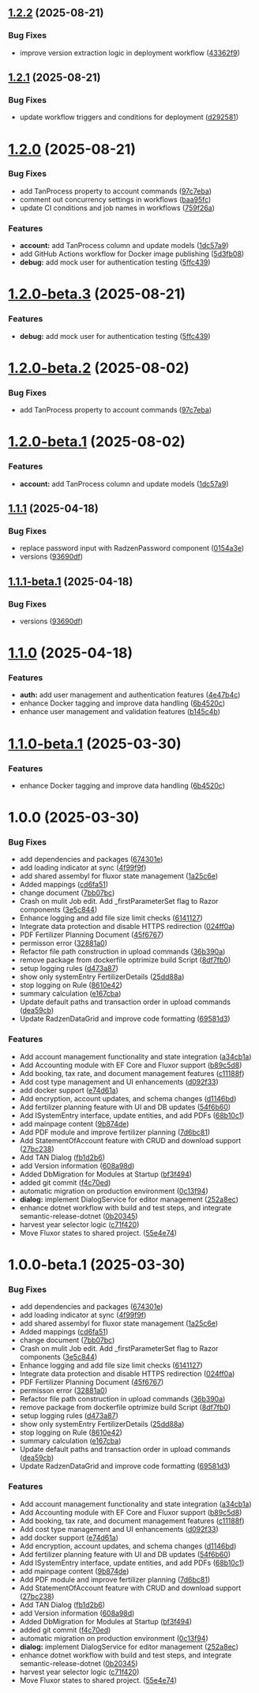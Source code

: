 ## [1.2.2](https://github.com/sg-app/AgricultureManager/compare/v1.2.1...v1.2.2) (2025-08-21)


### Bug Fixes

* improve version extraction logic in deployment workflow ([43362f9](https://github.com/sg-app/AgricultureManager/commit/43362f947c59bb7f5d3100b09070b9cd929cf77f))

## [1.2.1](https://github.com/sg-app/AgricultureManager/compare/v1.2.0...v1.2.1) (2025-08-21)


### Bug Fixes

* update workflow triggers and conditions for deployment ([d292581](https://github.com/sg-app/AgricultureManager/commit/d2925818421a4aba892491a2ea30cd4f174f4002))

# [1.2.0](https://github.com/sg-app/AgricultureManager/compare/v1.1.1...v1.2.0) (2025-08-21)


### Bug Fixes

* add TanProcess property to account commands ([97c7eba](https://github.com/sg-app/AgricultureManager/commit/97c7ebaa75fce0c7aa3cb3acdf5fa2ae62ac8047))
* comment out concurrency settings in workflows ([baa95fc](https://github.com/sg-app/AgricultureManager/commit/baa95fc7b08b71333639ea7166ce99b823517bee))
* update CI conditions and job names in workflows ([759f26a](https://github.com/sg-app/AgricultureManager/commit/759f26a3f7d86d41cd33a092de9e5bd64f56e7bc))


### Features

* **account:** add TanProcess column and update models ([1dc57a9](https://github.com/sg-app/AgricultureManager/commit/1dc57a95062594b08ea3bb7ce156b6a74c210892))
* add GitHub Actions workflow for Docker image publishing ([5d3fb08](https://github.com/sg-app/AgricultureManager/commit/5d3fb0805bcb0ca283d7d24bf664841491980568))
* **debug:** add mock user for authentication testing ([5ffc439](https://github.com/sg-app/AgricultureManager/commit/5ffc439a4b46d9555995c6b64e9a4d63b738b28a))

# [1.2.0-beta.3](https://github.com/sg-app/AgricultureManager/compare/v1.2.0-beta.2...v1.2.0-beta.3) (2025-08-21)


### Features

* **debug:** add mock user for authentication testing ([5ffc439](https://github.com/sg-app/AgricultureManager/commit/5ffc439a4b46d9555995c6b64e9a4d63b738b28a))

# [1.2.0-beta.2](https://github.com/sg-app/AgricultureManager/compare/v1.2.0-beta.1...v1.2.0-beta.2) (2025-08-02)


### Bug Fixes

* add TanProcess property to account commands ([97c7eba](https://github.com/sg-app/AgricultureManager/commit/97c7ebaa75fce0c7aa3cb3acdf5fa2ae62ac8047))

# [1.2.0-beta.1](https://github.com/sg-app/AgricultureManager/compare/v1.1.1...v1.2.0-beta.1) (2025-08-02)


### Features

* **account:** add TanProcess column and update models ([1dc57a9](https://github.com/sg-app/AgricultureManager/commit/1dc57a95062594b08ea3bb7ce156b6a74c210892))

## [1.1.1](https://github.com/sg-app/AgricultureManager/compare/v1.1.0...v1.1.1) (2025-04-18)


### Bug Fixes

* replace password input with RadzenPassword component ([0154a3e](https://github.com/sg-app/AgricultureManager/commit/0154a3efddd1ce3bdf099f7c113cc879b8707b50))
* versions ([93690df](https://github.com/sg-app/AgricultureManager/commit/93690df8dbcc53617e7e5a4b2fe4cebf0cc99ad6))

## [1.1.1-beta.1](https://github.com/sg-app/AgricultureManager/compare/v1.1.0...v1.1.1-beta.1) (2025-04-18)


### Bug Fixes

* versions ([93690df](https://github.com/sg-app/AgricultureManager/commit/93690df8dbcc53617e7e5a4b2fe4cebf0cc99ad6))

# [1.1.0](https://github.com/sg-app/AgricultureManager/compare/v1.0.0...v1.1.0) (2025-04-18)


### Features

* **auth:** add user management and authentication features ([4e47b4c](https://github.com/sg-app/AgricultureManager/commit/4e47b4c8e1bb0e47e101e32254fab5fb7e3499a0))
* enhance Docker tagging and improve data handling ([6b4520c](https://github.com/sg-app/AgricultureManager/commit/6b4520cbcf52364b315c4462b34ae0ccec111bbe))
* enhance user management and validation features ([b145c4b](https://github.com/sg-app/AgricultureManager/commit/b145c4b68b941f027e7771c382569b5d1f7ec852))

# [1.1.0-beta.1](https://github.com/sg-app/AgricultureManager/compare/v1.0.0...v1.1.0-beta.1) (2025-03-30)


### Features

* enhance Docker tagging and improve data handling ([6b4520c](https://github.com/sg-app/AgricultureManager/commit/6b4520cbcf52364b315c4462b34ae0ccec111bbe))

# 1.0.0 (2025-03-30)


### Bug Fixes

* add dependencies and packages ([674301e](https://github.com/sg-app/AgricultureManager/commit/674301e03e0e5e47e08e14032df3d76a69135c5f))
* add loading indicator at sync ([4f99f9f](https://github.com/sg-app/AgricultureManager/commit/4f99f9feff41d9de5e2cd463561041456e9113bd))
* add shared assembyl for fluxor state management ([1a25c6e](https://github.com/sg-app/AgricultureManager/commit/1a25c6e664aad58eb449a993feb4328348ad3334))
* Added mappings ([cd6fa51](https://github.com/sg-app/AgricultureManager/commit/cd6fa519da08963ef6692193d4a7c0d8b845afbe))
* change document ([7bb07bc](https://github.com/sg-app/AgricultureManager/commit/7bb07bcd95a861f76298e9ca9b009ae95511ff85))
* Crash on mulit Job edit. Add _firstParameterSet flag to Razor components ([3e5c844](https://github.com/sg-app/AgricultureManager/commit/3e5c844ad46760992847a42404e34b5272d4726f))
* Enhance logging and add file size limit checks ([6141127](https://github.com/sg-app/AgricultureManager/commit/61411274b2f568b5ffe515dc3a03dfcecb181ea7))
* Integrate data protection and disable HTTPS redirection ([024ff0a](https://github.com/sg-app/AgricultureManager/commit/024ff0af67f0b1c719cd45a788274b9440336bb0))
* PDF Fertilizer Planning Document ([45f6767](https://github.com/sg-app/AgricultureManager/commit/45f6767c48f63e02a7e5e0466ad8540b142e18ec))
* permisson error ([32881a0](https://github.com/sg-app/AgricultureManager/commit/32881a035852d68d9bddf800047691d1e5d87323))
* Refactor file path construction in upload commands ([36b390a](https://github.com/sg-app/AgricultureManager/commit/36b390a5c54c43761bfe4e9e94c8443f8ecdea56))
* remove package from dockerfile optrimize build Script ([8df7fb0](https://github.com/sg-app/AgricultureManager/commit/8df7fb00ad3c960e9833e21ece827d69bdc7f023))
* setup logging rules ([d473a87](https://github.com/sg-app/AgricultureManager/commit/d473a877cf4e18d9470df11d1141641b76e3b07a))
* show only systemEntry FertilizerDetails ([25dd88a](https://github.com/sg-app/AgricultureManager/commit/25dd88a9e94a8b1584af08e5eac8de199711bae5))
* stop logging on Rule ([8610e42](https://github.com/sg-app/AgricultureManager/commit/8610e42e6bb97b1642394d4fed1205bbed664331))
* summary calculation ([e167cba](https://github.com/sg-app/AgricultureManager/commit/e167cba676cb367171caa0b48327732a7117de34))
* Update default paths and transaction order in upload commands ([dea59cb](https://github.com/sg-app/AgricultureManager/commit/dea59cb655f277e8e17da5c44442d4ab4dd5ff1f))
* Update RadzenDataGrid and improve code formatting ([69581d3](https://github.com/sg-app/AgricultureManager/commit/69581d3694a5b9613a0694e9ba4f047bba226739))


### Features

* Add account management functionality and state integration ([a34cb1a](https://github.com/sg-app/AgricultureManager/commit/a34cb1acd12ad5858c80e03eef326441d8ef0eeb))
* Add Accounting module with EF Core and Fluxor support ([b89c5d8](https://github.com/sg-app/AgricultureManager/commit/b89c5d8b527aec809bf0cefbc8386d81f8b46742))
* Add booking, tax rate, and document management features ([c11188f](https://github.com/sg-app/AgricultureManager/commit/c11188f6863aa26241e55ff75a0ca888a30cccb0))
* Add cost type management and UI enhancements ([d092f33](https://github.com/sg-app/AgricultureManager/commit/d092f3329f82c4febccb8c48b9e95477105fc91f))
* add docker support ([e74d61a](https://github.com/sg-app/AgricultureManager/commit/e74d61a7e49c8c583dea03bfd684fe6bfe6ec509))
* Add encryption, account updates, and schema changes ([d1146bd](https://github.com/sg-app/AgricultureManager/commit/d1146bdb601c111052e2137b70bfc21918493663))
* Add fertilizer planning feature with UI and DB updates ([54f6b60](https://github.com/sg-app/AgricultureManager/commit/54f6b608e9fa7b20f59319900e9c90db614ff955))
* Add ISystemEntry interface, update entities, and add PDFs ([68b10c1](https://github.com/sg-app/AgricultureManager/commit/68b10c1a2678e8d8e6ccca159eaac9f68be5261d))
* add mainpage content ([9b874de](https://github.com/sg-app/AgricultureManager/commit/9b874de8cdb4e9199da64ed11b1031436837d46f))
* Add PDF module and improve fertilizer planning ([7d6bc81](https://github.com/sg-app/AgricultureManager/commit/7d6bc81e59c2fecc51469413b8d590d4c0f5622f))
* Add StatementOfAccount feature with CRUD and download support ([27bc238](https://github.com/sg-app/AgricultureManager/commit/27bc23822cf4af4d164ca1f8e8c75c75d9b9e3d7))
* Add TAN Dialog ([fb1d2b6](https://github.com/sg-app/AgricultureManager/commit/fb1d2b665e547c7e0b26e2766eefd5c70c773d55))
* add Version information ([608a98d](https://github.com/sg-app/AgricultureManager/commit/608a98df77ff4129f44313a60ba2564f09824bfb))
* Added DbMigration for Modules at Startup ([bf3f494](https://github.com/sg-app/AgricultureManager/commit/bf3f494402af43716a23cfdfec255e773c8e0315))
* added git commit ([f4c70ed](https://github.com/sg-app/AgricultureManager/commit/f4c70eda533989dc90ad395c004f772cf8047f53))
* automatic migration on production environment ([0c13f94](https://github.com/sg-app/AgricultureManager/commit/0c13f94b43bbd3fbeaafef71634ff6d10dde2b41))
* **dialog:** implement DialogService for editor management ([252a8ec](https://github.com/sg-app/AgricultureManager/commit/252a8ecf912dd44ca0e75a0453d83198f87edc08))
* enhance dotnet workflow with build and test steps, and integrate semantic-release-dotnet ([0b20345](https://github.com/sg-app/AgricultureManager/commit/0b203454e45b1506bfb63fcc2d714530179a40bb))
* harvest year selector logic ([c71f420](https://github.com/sg-app/AgricultureManager/commit/c71f420680dc747531ab0fe04f2ccea7c157c291))
* Move Fluxor states to shared project. ([55e4e74](https://github.com/sg-app/AgricultureManager/commit/55e4e74e06edb324b560826b57a1b45255c24cee))

# 1.0.0-beta.1 (2025-03-30)


### Bug Fixes

* add dependencies and packages ([674301e](https://github.com/sg-app/AgricultureManager/commit/674301e03e0e5e47e08e14032df3d76a69135c5f))
* add loading indicator at sync ([4f99f9f](https://github.com/sg-app/AgricultureManager/commit/4f99f9feff41d9de5e2cd463561041456e9113bd))
* add shared assembyl for fluxor state management ([1a25c6e](https://github.com/sg-app/AgricultureManager/commit/1a25c6e664aad58eb449a993feb4328348ad3334))
* Added mappings ([cd6fa51](https://github.com/sg-app/AgricultureManager/commit/cd6fa519da08963ef6692193d4a7c0d8b845afbe))
* change document ([7bb07bc](https://github.com/sg-app/AgricultureManager/commit/7bb07bcd95a861f76298e9ca9b009ae95511ff85))
* Crash on mulit Job edit. Add _firstParameterSet flag to Razor components ([3e5c844](https://github.com/sg-app/AgricultureManager/commit/3e5c844ad46760992847a42404e34b5272d4726f))
* Enhance logging and add file size limit checks ([6141127](https://github.com/sg-app/AgricultureManager/commit/61411274b2f568b5ffe515dc3a03dfcecb181ea7))
* Integrate data protection and disable HTTPS redirection ([024ff0a](https://github.com/sg-app/AgricultureManager/commit/024ff0af67f0b1c719cd45a788274b9440336bb0))
* PDF Fertilizer Planning Document ([45f6767](https://github.com/sg-app/AgricultureManager/commit/45f6767c48f63e02a7e5e0466ad8540b142e18ec))
* permisson error ([32881a0](https://github.com/sg-app/AgricultureManager/commit/32881a035852d68d9bddf800047691d1e5d87323))
* Refactor file path construction in upload commands ([36b390a](https://github.com/sg-app/AgricultureManager/commit/36b390a5c54c43761bfe4e9e94c8443f8ecdea56))
* remove package from dockerfile optrimize build Script ([8df7fb0](https://github.com/sg-app/AgricultureManager/commit/8df7fb00ad3c960e9833e21ece827d69bdc7f023))
* setup logging rules ([d473a87](https://github.com/sg-app/AgricultureManager/commit/d473a877cf4e18d9470df11d1141641b76e3b07a))
* show only systemEntry FertilizerDetails ([25dd88a](https://github.com/sg-app/AgricultureManager/commit/25dd88a9e94a8b1584af08e5eac8de199711bae5))
* stop logging on Rule ([8610e42](https://github.com/sg-app/AgricultureManager/commit/8610e42e6bb97b1642394d4fed1205bbed664331))
* summary calculation ([e167cba](https://github.com/sg-app/AgricultureManager/commit/e167cba676cb367171caa0b48327732a7117de34))
* Update default paths and transaction order in upload commands ([dea59cb](https://github.com/sg-app/AgricultureManager/commit/dea59cb655f277e8e17da5c44442d4ab4dd5ff1f))
* Update RadzenDataGrid and improve code formatting ([69581d3](https://github.com/sg-app/AgricultureManager/commit/69581d3694a5b9613a0694e9ba4f047bba226739))


### Features

* Add account management functionality and state integration ([a34cb1a](https://github.com/sg-app/AgricultureManager/commit/a34cb1acd12ad5858c80e03eef326441d8ef0eeb))
* Add Accounting module with EF Core and Fluxor support ([b89c5d8](https://github.com/sg-app/AgricultureManager/commit/b89c5d8b527aec809bf0cefbc8386d81f8b46742))
* Add booking, tax rate, and document management features ([c11188f](https://github.com/sg-app/AgricultureManager/commit/c11188f6863aa26241e55ff75a0ca888a30cccb0))
* Add cost type management and UI enhancements ([d092f33](https://github.com/sg-app/AgricultureManager/commit/d092f3329f82c4febccb8c48b9e95477105fc91f))
* add docker support ([e74d61a](https://github.com/sg-app/AgricultureManager/commit/e74d61a7e49c8c583dea03bfd684fe6bfe6ec509))
* Add encryption, account updates, and schema changes ([d1146bd](https://github.com/sg-app/AgricultureManager/commit/d1146bdb601c111052e2137b70bfc21918493663))
* Add fertilizer planning feature with UI and DB updates ([54f6b60](https://github.com/sg-app/AgricultureManager/commit/54f6b608e9fa7b20f59319900e9c90db614ff955))
* Add ISystemEntry interface, update entities, and add PDFs ([68b10c1](https://github.com/sg-app/AgricultureManager/commit/68b10c1a2678e8d8e6ccca159eaac9f68be5261d))
* add mainpage content ([9b874de](https://github.com/sg-app/AgricultureManager/commit/9b874de8cdb4e9199da64ed11b1031436837d46f))
* Add PDF module and improve fertilizer planning ([7d6bc81](https://github.com/sg-app/AgricultureManager/commit/7d6bc81e59c2fecc51469413b8d590d4c0f5622f))
* Add StatementOfAccount feature with CRUD and download support ([27bc238](https://github.com/sg-app/AgricultureManager/commit/27bc23822cf4af4d164ca1f8e8c75c75d9b9e3d7))
* Add TAN Dialog ([fb1d2b6](https://github.com/sg-app/AgricultureManager/commit/fb1d2b665e547c7e0b26e2766eefd5c70c773d55))
* add Version information ([608a98d](https://github.com/sg-app/AgricultureManager/commit/608a98df77ff4129f44313a60ba2564f09824bfb))
* Added DbMigration for Modules at Startup ([bf3f494](https://github.com/sg-app/AgricultureManager/commit/bf3f494402af43716a23cfdfec255e773c8e0315))
* added git commit ([f4c70ed](https://github.com/sg-app/AgricultureManager/commit/f4c70eda533989dc90ad395c004f772cf8047f53))
* automatic migration on production environment ([0c13f94](https://github.com/sg-app/AgricultureManager/commit/0c13f94b43bbd3fbeaafef71634ff6d10dde2b41))
* **dialog:** implement DialogService for editor management ([252a8ec](https://github.com/sg-app/AgricultureManager/commit/252a8ecf912dd44ca0e75a0453d83198f87edc08))
* enhance dotnet workflow with build and test steps, and integrate semantic-release-dotnet ([0b20345](https://github.com/sg-app/AgricultureManager/commit/0b203454e45b1506bfb63fcc2d714530179a40bb))
* harvest year selector logic ([c71f420](https://github.com/sg-app/AgricultureManager/commit/c71f420680dc747531ab0fe04f2ccea7c157c291))
* Move Fluxor states to shared project. ([55e4e74](https://github.com/sg-app/AgricultureManager/commit/55e4e74e06edb324b560826b57a1b45255c24cee))
